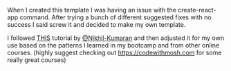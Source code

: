 When I created this template I was having an issue with the create-react-app command. After trying a bunch of different suggested fixes with no success I said screw it and decided to make my own template.

I followed [THIS](https://dev.to/nikhilkumaran/don-t-use-create-react-app-how-you-can-set-up-your-own-reactjs-boilerplate-43l0) tutorial by [@Nikhil-Kumaran](https://github.com/Nikhil-Kumaran) and then adjusted it for my own use based on the patterns I learned in my bootcamp and from other online courses. (highly suggest checking out https://codewithmosh.com for some really great courses)